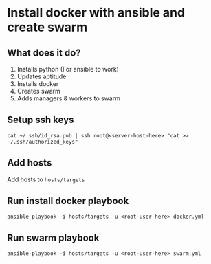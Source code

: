 # Install docker with ansible and create swarm

## What does it do?

1. Installs python (For ansible to work)
2. Updates aptitude
3. Installs docker
4. Creates swarm
5. Adds managers & workers to swarm

## Setup ssh keys

```
cat ~/.ssh/id_rsa.pub | ssh root@<server-host-here> "cat >> ~/.ssh/authorized_keys"
```

## Add hosts

Add hosts to `hosts/targets`

## Run install docker playbook

```
ansible-playbook -i hosts/targets -u <root-user-here> docker.yml
```

## Run swarm playbook

```
ansible-playbook -i hosts/targets -u <root-user-here> swarm.yml
```

